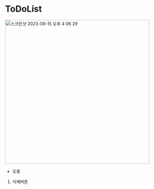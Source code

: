 # ToDoList

<img width="473" alt="스크린샷 2023-09-15 오후 4 06 29" src="https://github.com/june4969/ToDoList/assets/127813398/e7e85e5d-db6b-4a72-9bde-8ea41b1d876f">

- 오류
1. 삭제버튼
